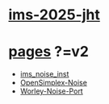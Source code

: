 # [ims-2025-jht](https://github.com/jht9629-nyu/ims-2025-jht.git)

# [pages](https://jht9629-nyu.github.io/ims-2025-jht/) ?=v2

- [ims_noise_inst](wk01-noise/ims_noise_inst?=v2)
- [OpenSimplex-Noise](wk01-noise/OpenSimplex-Noise?=v2)
- [Worley-Noise-Port](wk01-noise/Worley-Noise-Port?=v2)
